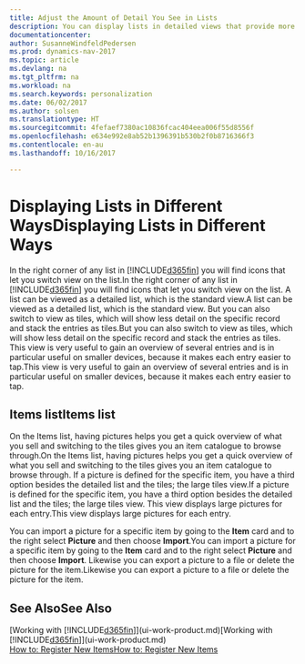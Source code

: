 ```yaml
---
title: Adjust the Amount of Detail You See in Lists
description: You can display lists in detailed views that provide more information, or as tiles that are easy to visually scan.
documentationcenter: 
author: SusanneWindfeldPedersen
ms.prod: dynamics-nav-2017
ms.topic: article
ms.devlang: na
ms.tgt_pltfrm: na
ms.workload: na
ms.search.keywords: personalization
ms.date: 06/02/2017
ms.author: solsen
ms.translationtype: HT
ms.sourcegitcommit: 4fefaef7380ac10836fcac404eea006f55d8556f
ms.openlocfilehash: e634e992e8ab52b1396391b530b2f0b8716366f3
ms.contentlocale: en-au
ms.lasthandoff: 10/16/2017

---
```

# <a name="displaying-lists-in-different-ways"></a><span data-ttu-id="725f1-103">Displaying Lists in Different Ways</span><span class="sxs-lookup"><span data-stu-id="725f1-103">Displaying Lists in Different Ways</span></span>
<span data-ttu-id="725f1-104">In the right corner of any list in [!INCLUDE[d365fin](includes/d365fin_md.md)] you will find icons that let you switch view on the list.</span><span class="sxs-lookup"><span data-stu-id="725f1-104">In the right corner of any list in [!INCLUDE[d365fin](includes/d365fin_md.md)] you will find icons that let you switch view on the list.</span></span> <span data-ttu-id="725f1-105">A list can be viewed as a detailed list, which is the standard view.</span><span class="sxs-lookup"><span data-stu-id="725f1-105">A list can be viewed as a detailed list, which is the standard view.</span></span> <span data-ttu-id="725f1-106">But you can also switch to view as tiles, which will show less detail on the specific record and stack the entries as tiles.</span><span class="sxs-lookup"><span data-stu-id="725f1-106">But you can also switch to view as tiles, which will show less detail on the specific record and stack the entries as tiles.</span></span> <span data-ttu-id="725f1-107">This view is very useful to gain an overview of several entries and is in particular useful on smaller devices, because it makes each entry easier to tap.</span><span class="sxs-lookup"><span data-stu-id="725f1-107">This view is very useful to gain an overview of several entries and is in particular useful on smaller devices, because it makes each entry easier to tap.</span></span>

## <a name="items-list"></a><span data-ttu-id="725f1-108">Items list</span><span class="sxs-lookup"><span data-stu-id="725f1-108">Items list</span></span>
<span data-ttu-id="725f1-109">On the Items list, having pictures helps you get a quick overview of what you sell and switching to the tiles gives you an item catalogue to browse through.</span><span class="sxs-lookup"><span data-stu-id="725f1-109">On the Items list, having pictures helps you get a quick overview of what you sell and switching to the tiles gives you an item catalogue to browse through.</span></span> <span data-ttu-id="725f1-110">If a picture is defined for the specific item, you have a third option besides the detailed list and the tiles; the large tiles view.</span><span class="sxs-lookup"><span data-stu-id="725f1-110">If a picture is defined for the specific item, you have a third option besides the detailed list and the tiles; the large tiles view.</span></span> <span data-ttu-id="725f1-111">This view displays large pictures for each entry.</span><span class="sxs-lookup"><span data-stu-id="725f1-111">This view displays large pictures for each entry.</span></span>

<span data-ttu-id="725f1-112">You can import a picture for a specific item by going to the **Item** card and to the right select **Picture** and then choose **Import**.</span><span class="sxs-lookup"><span data-stu-id="725f1-112">You can import a picture for a specific item by going to the **Item** card and to the right select **Picture** and then choose **Import**.</span></span> <span data-ttu-id="725f1-113">Likewise you can export a picture to a file or delete the picture for the item.</span><span class="sxs-lookup"><span data-stu-id="725f1-113">Likewise you can export a picture to a file or delete the picture for the item.</span></span>  

## <a name="see-also"></a><span data-ttu-id="725f1-114">See Also</span><span class="sxs-lookup"><span data-stu-id="725f1-114">See Also</span></span>
<span data-ttu-id="725f1-115">[Working with [!INCLUDE[d365fin](includes/d365fin_md.md)]](ui-work-product.md)</span><span class="sxs-lookup"><span data-stu-id="725f1-115">[Working with [!INCLUDE[d365fin](includes/d365fin_md.md)]](ui-work-product.md)</span></span>  
[<span data-ttu-id="725f1-116">How to: Register New Items</span><span class="sxs-lookup"><span data-stu-id="725f1-116">How to: Register New Items</span></span>](inventory-how-register-new-items.md)  

